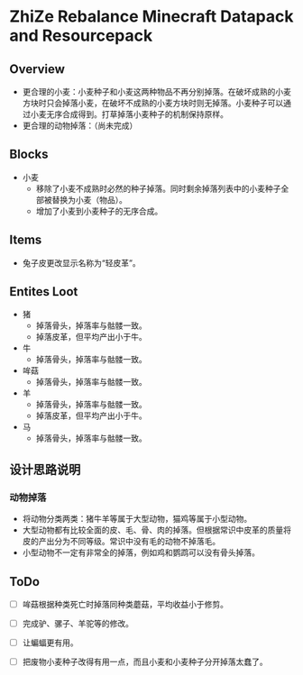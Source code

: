 # ZhiZe Rebalance Minecraft Datapack and Resourcepack

## Overview

* 更合理的小麦：小麦种子和小麦这两种物品不再分别掉落。在破坏成熟的小麦方块时只会掉落小麦，在破坏不成熟的小麦方块时则无掉落。小麦种子可以通过小麦无序合成得到。打草掉落小麦种子的机制保持原样。
* 更合理的动物掉落：（尚未完成）

## Blocks

* 小麦
  * 移除了小麦不成熟时必然的种子掉落。同时剩余掉落列表中的小麦种子全部被替换为小麦（物品）。
  * 增加了小麦到小麦种子的无序合成。

## Items

* 兔子皮更改显示名称为“轻皮革”。

## Entites Loot

* 猪
  * 掉落骨头，掉落率与骷髅一致。
  * 掉落皮革，但平均产出小于牛。
* 牛
  * 掉落骨头，掉落率与骷髅一致。
* 哞菇
  * 掉落骨头，掉落率与骷髅一致。
* 羊
  * 掉落骨头，掉落率与骷髅一致。
  * 掉落皮革，但平均产出小于牛。
* 马
  * 掉落骨头，掉落率与骷髅一致。

## 设计思路说明

### 动物掉落

* 将动物分类两类：猪牛羊等属于大型动物，猫鸡等属于小型动物。
* 大型动物都有比较全面的皮、毛、骨、肉的掉落。但根据常识中皮革的质量将皮的产出分为不同等级。常识中没有毛的动物不掉落毛。
* 小型动物不一定有非常全的掉落，例如鸡和鹦鹉可以没有骨头掉落。

## ToDo

* [ ] 哞菇根据种类死亡时掉落同种类蘑菇，平均收益小于修剪。
* [ ] 完成驴、骡子、羊驼等的修改。
* [ ] 让蝙蝠更有用。
* [ ] 把废物小麦种子改得有用一点，而且小麦和小麦种子分开掉落太蠢了。

